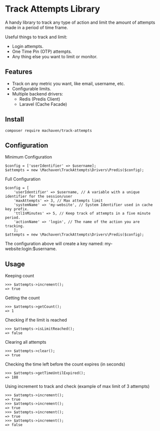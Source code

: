 Track Attempts Library
=========================

A handy library to track any type of action and limit the amount of attempts made in a period of time frame.

Useful things to track and limit:

* Login attempts.
* One Time Pin (OTP) attempts.
* Any thing else you want to limit or monitor.

Features
--------

* Track on any metric you want, like email, username, etc.
* Configurable limits.
* Multiple backend drivers:
    - Redis (Predis Client)
    - Laravel (Cache Facade)

Install
--------

```composer require machaven/track-attempts```

Configuration
--------
Minimum Configuration
```
$config = ['userIdentifier' => $username];
$attempts = new \Machaven\TrackAttempts\Drivers\Predis($config);

```
Full Configuration
```
$config = [
    'userIdentifier' => $username, // A variable with a unique identifier for the session/user
    'maxAttempts' => 3, // Max attempts limit
    'systemName' => 'my-website', // System Identifier used in cache key prefix.
    'ttlInMinutes' => 5, // Keep track of attempts in a five minute period.
    'actionName' => 'login', // The name of the action you are tracking.
    ];
$attempts = new \Machaven\TrackAttempts\Drivers\Predis($config);
```

The configuration above will create a key named: my-website:login:$username. 

Usage
--------

Keeping count
```
>>> $attempts->increment();
=> true
```

Getting the count
```
>>> $attempts->getCount();
=> 1
```

Checking if the limit is reached
```
>>> $attempts->isLimitReached();
=> false
```

Clearing all attempts
```
>>> $attempts->clear();
=> true
```

Checking the time left before the count expires (in seconds)
```
>>> $attempts->getTimeUntilExpired();
=> 188
```

Using increment to track and check (example of max limit of 3 attempts)
```
>>> $attempts->increment();
=> true
>>> $attempts->increment();
=> true
>>> $attempts->increment();
=> true
>>> $attempts->increment();
=> false
```